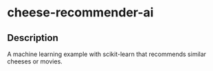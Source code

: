 # cheese-recommender-ai
## Description
A machine learning example with scikit-learn that recommends similar cheeses or movies.